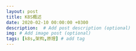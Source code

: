 ```yaml
---
layout: post
title: K8S概述
date: 2020-02-10 00:00:00 +0300
description:  # Add post description (optional)
img: # Add image post (optional)
tags: [k8s,架构,原理] # add tag
---
```

